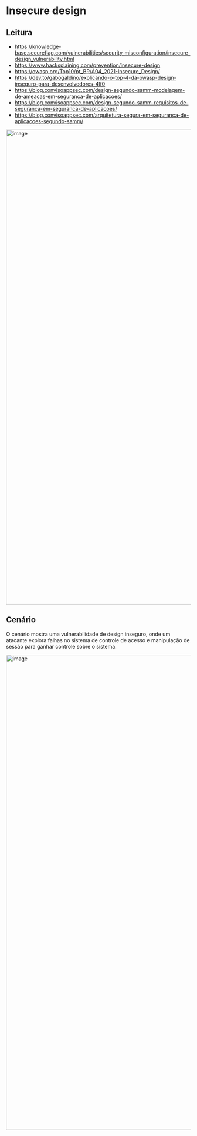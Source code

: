 # Insecure design

## Leitura
- https://knowledge-base.secureflag.com/vulnerabilities/security_misconfiguration/insecure_design_vulnerability.html
- https://www.hacksplaining.com/prevention/insecure-design
- https://owasp.org/Top10/pt_BR/A04_2021-Insecure_Design/
- https://dev.to/gabogaldino/explicando-o-top-4-da-owasp-design-inseguro-para-desenvolvedores-4lf0
- https://blog.convisoappsec.com/design-segundo-samm-modelagem-de-ameacas-em-seguranca-de-aplicacoes/
- https://blog.convisoappsec.com/design-segundo-samm-requisitos-de-seguranca-em-seguranca-de-aplicacoes/
- https://blog.convisoappsec.com/arquitetura-segura-em-seguranca-de-aplicacoes-segundo-samm/

<img width="1296" alt="image" src="https://github.com/rayanepimentel/InfoSec-iniciante/assets/37915359/ec5bfed3-b043-43b9-b40b-2e2e73e05f9d">

## Cenário

O cenário mostra uma vulnerabilidade de  design inseguro, onde um atacante explora falhas no sistema de controle  de acesso e manipulação de sessão para ganhar controle sobre o sistema.

<img width="1296" alt="image" src="https://github.com/rayanepimentel/InfoSec-iniciante/assets/37915359/92963cce-d2a2-47a0-95d9-f57e46ea5de6">
